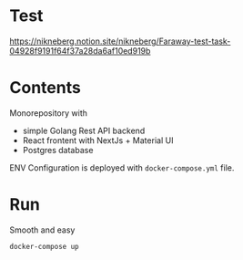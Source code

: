 # Test

https://nikneberg.notion.site/nikneberg/Faraway-test-task-04928f9191f64f37a28da6af10ed919b

# Contents

Monorepository with

- simple Golang Rest API backend
- React frontent with NextJs + Material UI
- Postgres database

ENV Configuration is deployed with `docker-compose.yml` file.

# Run

Smooth and easy

```
docker-compose up
```
